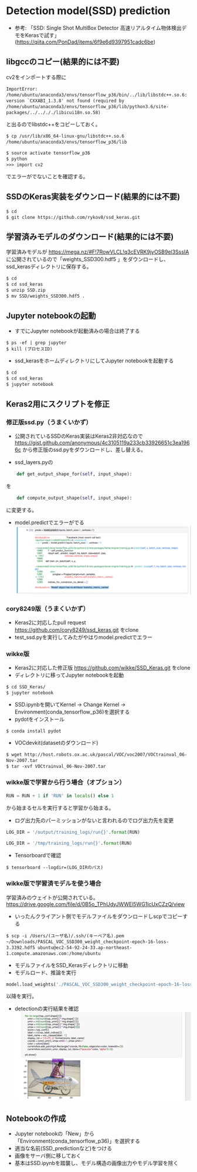# Detection model(SSD) prediction
* 参考: 「SSD: Single Shot MultiBox Detector 高速リアルタイム物体検出デモをKerasで試す」(https://qiita.com/PonDad/items/6f9e6d9397951cadc6be)

## libgccのコピー(結果的には不要)
cv2をインポートする際に
```shell
ImportError: /home/ubuntu/anaconda3/envs/tensorflow_p36/bin/../lib/libstdc++.so.6: version `CXXABI_1.3.8' not found (required by /home/ubuntu/anaconda3/envs/tensorflow_p36/lib/python3.6/site-packages/../../././libicui18n.so.58)
```
と出るのでlibstdc++をコピーしておく。
```shell
$ cp /usr/lib/x86_64-linux-gnu/libstdc++.so.6 /home/ubuntu/anaconda3/envs/tensorflow_p36/lib
```

```shell
$ source activate tensorflow_p36
$ python
>>> import cv2
```
でエラーがでないことを確認する。

## SSDのKeras実装をダウンロード(結果的には不要)
```shell
$ cd
$ git clone https://github.com/rykov8/ssd_keras.git
```

## 学習済みモデルのダウンロード(結果的には不要)
学習済みモデルが
https://mega.nz/#F!7RowVLCL!q3cEVRK9jyOSB9el3SssIA
に公開されているので「weights_SSD300.hdf5
」をダウンロードし、ssd_kerasディレクトリに保存する。
```shell
$ cd
$ cd ssd_keras
$ unzip SSD.zip
$ mv SSD/weights_SSD300.hdf5 .
```
## Jupyter notebookの起動

* すでにJupyter notebookが起動済みの場合は終了する
```shell
$ ps -ef | grep jupyter
$ kill (プロセスID)
```

* ssd_kerasをホームディレクトリにしてJupyter notebookを起動する
```shell
$ cd
$ cd ssd_keras
$ jupyter notebook
```

## Keras2用にスクリプトを修正
### 修正版ssd.py（うまくいかず）
* 公開されているSSDのKeras実装はKeras2非対応なので
https://gist.github.com/anonymous/4c3105119a233cb33926651c3ea1966c
から修正版のssd.pyをダウンロードし、差し替える。

* ssd_layers.pyの
```python
    def get_output_shape_for(self, input_shape):
```
を
```python
    def compute_output_shape(self, input_shape):
```
に変更する。

* model.predictでエラーがでる
![model.predict error](./pics/01_ssd_model_predict_error.png)

### cory8249版（うまくいかず）
* Keras2に対応したpull request
https://github.com/cory8249/ssd_keras.git
をclone
* test_ssd.pyを実行してみたがやはりmodel.predictでエラー

### wikke版
* Keras2に対応した修正版
https://github.com/wikke/SSD_Keras.git
をclone
* ディレクトリに移ってJupyter notebookを起動
```shell
$ cd SSD_Keras/
$ jupyter notebook
```
* SSD.ipynbを開いてKernel -> Change Kernel -> Environment(conda_tensorflow_p36)を選択する
* pydotをインストール
```shell
$ conda install pydot
```
* VOCdevkit(datasetのダウンロード)
```shell
$ wget http://host.robots.ox.ac.uk/pascal/VOC/voc2007/VOCtrainval_06-Nov-2007.tar
$ tar -xvf VOCtrainval_06-Nov-2007.tar
```
### wikke版で学習から行う場合（オプション）
```python
RUN = RUN + 1 if 'RUN' in locals() else 1
```
から始まるセルを実行すると学習から始まる。
* ログ出力先のパーミッションがないと言われるのでログ出力先を変更
```python
LOG_DIR = '/output/training_logs/run{}'.format(RUN)
```
```python
LOG_DIR = '/tmp/training_logs/run{}'.format(RUN)
```

* Tensorboardで確認
```shell
$ tensorboard --logdir=(LOG_DIRのパス)
```
### wikke版で学習済モデルを使う場合
学習済みのウェイトが公開されている。
https://drive.google.com/file/d/0B5o_TPhUdyJWWEl5WG1lcUxCZzQ/view
* いったんクライアント側でモデルファイルをダウンロードしscpでコピーする
```shell
$ scp -i /Users/(ユーザ名)/.ssh/(キーペア名).pem ~/Downloads/PASCAL_VOC_SSD300_weight_checkpoint-epoch-16-loss-3.3392.hdf5 ubuntu@ec2-54-92-24-33.ap-northeast-1.compute.amazonaws.com:/home/ubuntu
```
* モデルファイルをSSD_Kerasディレクトリに移動
* モデルロード、推論を実行
```python
model.load_weights('./PASCAL_VOC_SSD300_weight_checkpoint-epoch-16-loss-3.3392.hdf5', by_name=True)
```
以降を実行。
* detectionの実行結果を確認
![model.predict error](./pics/02_ssd_detection.png)

## Notebookの作成
* Jupyter notebookの「New」から「Environment(conda_tensorflow_p36)」を選択する
* 適当な名前(SSD_predictionなど)をつける
* 画像をサーバ側に移しておく
* 基本はSSD.ipynbを踏襲し、モデル構造の画像出力やモデル学習を除く

